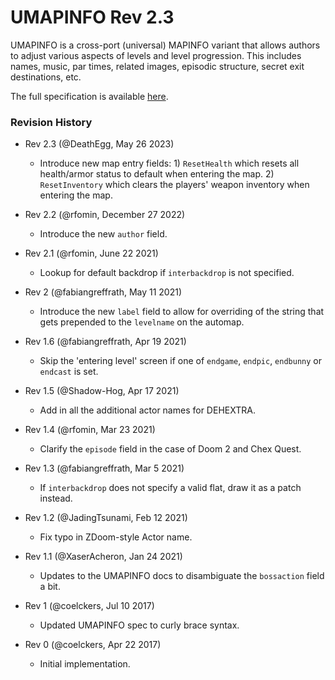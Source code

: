 # UMAPINFO Rev 2.3

UMAPINFO is a cross-port (universal) MAPINFO variant that allows authors to adjust various aspects of levels and level progression. This includes names, music, par times, related images, episodic structure, secret exit destinations, etc.

The full specification is available [here](./docs/spec.md).

### Revision History

- Rev 2.3 (@DeathEgg, May 26 2023)
  - Introduce new map entry fields: 1) `ResetHealth` which resets all health/armor status to default when entering the map. 2) `ResetInventory` which clears the players' weapon inventory when entering the map.

- Rev 2.2 (@rfomin, December 27 2022)
  - Introduce the new `author` field.

- Rev 2.1 (@rfomin, June 22 2021)
  - Lookup for default backdrop if `interbackdrop` is not specified.

- Rev 2 (@fabiangreffrath, May 11 2021)
   - Introduce the new `label` field to allow for overriding of the string that gets prepended to the `levelname` on the automap.

- Rev 1.6 (@fabiangreffrath, Apr 19 2021)
  - Skip the 'entering level' screen if one of `endgame`, `endpic`, `endbunny` or `endcast` is set.

- Rev 1.5 (@Shadow-Hog, Apr 17 2021)
  - Add in all the additional actor names for DEHEXTRA.

- Rev 1.4 (@rfomin, Mar 23 2021)
  - Clarify the `episode` field in the case of Doom 2 and Chex Quest.

- Rev 1.3 (@fabiangreffrath, Mar 5 2021)
  - If `interbackdrop` does not specify a valid flat, draw it as a patch instead.

- Rev 1.2 (@JadingTsunami, Feb 12 2021)
  - Fix typo in ZDoom-style Actor name.

- Rev 1.1 (@XaserAcheron, Jan 24 2021)
  - Updates to the UMAPINFO docs to disambiguate the `bossaction` field a bit.

- Rev 1 (@coelckers, Jul 10 2017)
  - Updated UMAPINFO spec to curly brace syntax.

- Rev 0 (@coelckers, Apr 22 2017)
  - Initial implementation.
